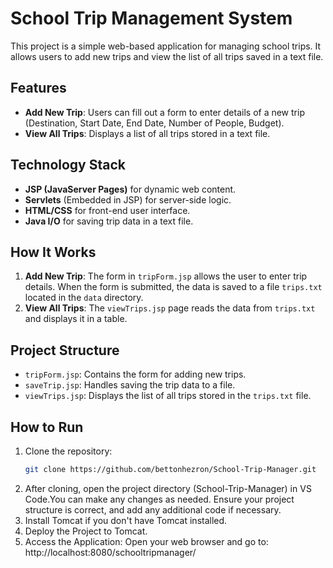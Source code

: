 # School Trip Management System

This project is a simple web-based application for managing school trips. It allows users to add new trips and view the list of all trips saved in a text file.

## Features
- **Add New Trip**: Users can fill out a form to enter details of a new trip (Destination, Start Date, End Date, Number of People, Budget).
- **View All Trips**: Displays a list of all trips stored in a text file.

## Technology Stack
- **JSP (JavaServer Pages)** for dynamic web content.
- **Servlets** (Embedded in JSP) for server-side logic.
- **HTML/CSS** for front-end user interface.
- **Java I/O** for saving trip data in a text file.

## How It Works
1. **Add New Trip**: The form in `tripForm.jsp` allows the user to enter trip details. When the form is submitted, the data is saved to a file `trips.txt` located in the `data` directory.
2. **View All Trips**: The `viewTrips.jsp` page reads the data from `trips.txt` and displays it in a table.

## Project Structure
- `tripForm.jsp`: Contains the form for adding new trips.
- `saveTrip.jsp`: Handles saving the trip data to a file.
- `viewTrips.jsp`: Displays the list of all trips stored in the `trips.txt` file.

## How to Run
1. Clone the repository:
   ```bash
   git clone https://github.com/bettonhezron/School-Trip-Manager.git
2. After cloning, open the project directory (School-Trip-Manager) in VS Code.You can make any changes as needed. Ensure your project structure is correct, and add any additional code if necessary.
3. Install Tomcat if you don't have Tomcat installed.
4. Deploy the Project to Tomcat.
5.  Access the Application:  Open your web browser and go to:  http://localhost:8080/schooltripmanager/ 
